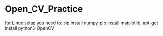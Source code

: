 # Open_CV_Practice

for Linux setup you need to: 
pip install numpy, pip install matplotlib, apt-get install python3-OpenCV